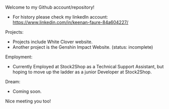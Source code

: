 Welcome to my Github account/repository!

- For history please check my linkedIn account: https://www.linkedin.com/in/keenan-faure-84a604227/

Projects:
- Projects include White Clover website.
- Another project is the Genshin Impact Website. (status: incomplete)

Employment: 
- Currently Employed at Stock2Shop as a Technical Support Assistant, but hoping to move up the ladder as a junior Developer at Stock2Shop.


Dream:
- Coming soon.

Nice meeting you too!

